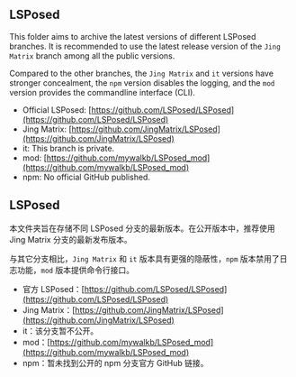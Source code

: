 ## LSPosed

This folder aims to archive the latest versions of different LSPosed branches. It is recommended to use the latest release version of the ``Jing Matrix`` branch among all the public versions. 

Compared to the other branches, the ``Jing Matrix`` and ``it`` versions have stronger concealment, the ``npm`` version disables the logging, and the ``mod`` version provides the commandline interface (CLI). 

- Official LSPosed: [https://github.com/LSPosed/LSPosed](https://github.com/LSPosed/LSPosed)
- Jing Matrix: [https://github.com/JingMatrix/LSPosed](https://github.com/JingMatrix/LSPosed)
- it: This branch is private. 
- mod: [https://github.com/mywalkb/LSPosed_mod](https://github.com/mywalkb/LSPosed_mod)
- npm: No official GitHub published. 

## LSPosed

本文件夹旨在存储不同 LSPosed 分支的最新版本。在公开版本中，推荐使用 Jing Matrix 分支的最新发布版本。

与其它分支相比，``Jing Matrix`` 和 ``it`` 版本具有更强的隐蔽性，``npm`` 版本禁用了日志功能，``mod`` 版本提供命令行接口。

- 官方 LSPosed：[https://github.com/LSPosed/LSPosed](https://github.com/LSPosed/LSPosed)
- Jing Matrix：[https://github.com/JingMatrix/LSPosed](https://github.com/JingMatrix/LSPosed)
- it：该分支暂不公开。
- mod：[https://github.com/mywalkb/LSPosed_mod](https://github.com/mywalkb/LSPosed_mod)
- npm：暂未找到公开的 npm 分支官方 GitHub 链接。
